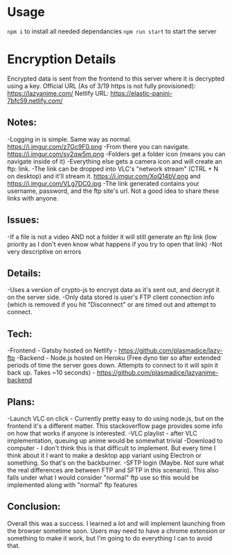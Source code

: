 # Usage

`npm i` to install all needed dependancies
`npm run start` to start the server

# Encryption Details

Encrypted data is sent from the frontend to this server where it is decrypted using a key.
Official URL (As of 3/19 https is not fully provisioned): https://lazyanime.com/
Netlify URL: https://elastic-panini-7bfc59.netlify.com/

## Notes:

-Logging in is simple. Same way as normal. https://i.imgur.com/z7Gc9F0.png
-From there you can navigate. https://i.imgur.com/sy2qw5m.png
-Folders get a folder icon (means you can navigate inside of it)
-Everything else gets a camera icon and will create an ftp: link.
-The link can be dropped into VLC's "network stream" (CTRL + N on desktop) and it'll stream it. https://i.imgur.com/XoQ14bV.png and https://i.imgur.com/VLg7DC0.jpg
-The link generated contains your username, password, and the ftp site's url. Not a good idea to share these links with anyone.

## Issues:

-If a file is not a video AND not a folder it will still generate an ftp link (low priority as I don't even know what happens if you try to open that link)
-Not very descriptive on errors

## Details:

-Uses a version of crypto-js to encrypt data as it's sent out, and decrypt it on the server side.
-Only data stored is user's FTP client connection info (which is removed if you hit "Disconnect" or are timed out and attempt to connect.

## Tech:

-Frontend - Gatsby hosted on Netlify - https://github.com/plasmadice/lazy-ftp
-Backend - Node.js hosted on Heroku (Free dyno tier so after extended periods of time the server goes down. Attempts to connect to it will spin it back up. Takes ~10 seconds) - https://github.com/plasmadice/lazyanime-backend

## Plans:

-Launch VLC on click - Currently pretty easy to do using node.js, but on the frontend it's a different matter. This stackoverflow page provides some info on how that works if anyone is interested.
-VLC playlist - after VLC implementation, queuing up anime would be somewhat trivial
-Download to computer - I don't think this is that difficult to implement. But every time I think about it I want to make a desktop app variant using Electron or something. So that's on the backburner.
-SFTP login (Maybe. Not sure what the real differences are between FTP and SFTP in this scenario). This also falls under what I would consider "normal" ftp use so this would be implemented along with "normal" ftp features

## Conclusion:

Overall this was a success. I learned a lot and will implement launching from the browser sometime soon. Users may need to have a chrome extension or something to make it work, but I'm going to do everything I can to avoid that.
